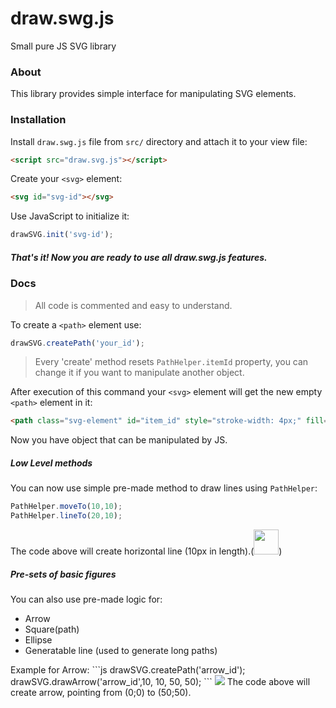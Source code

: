 # draw.swg.js
Small pure JS SVG library

### About
This library provides simple interface for manipulating SVG elements.

### Installation

 Install `draw.swg.js` file from `src/` directory and attach it to your view file:
```html
<script src="draw.svg.js"></script>
```

 Create your `<svg>` element:

```html
<svg id="svg-id"></svg>
```

Use JavaScript to initialize it:
```js
drawSVG.init('svg-id');
```

##### That's it! Now you are ready to use all *draw.swg.js* features.

### Docs

> All code is commented and easy to understand.

To create a `<path>` element use:
```js
drawSVG.createPath('your_id');
```
>Every 'create' method  resets `PathHelper.itemId` property, you can change it if you want to manipulate another object.

After execution of this command your `<svg>` element will get the new empty `<path>` element in it:
```html
<path class="svg-element" id="item_id" style="stroke-width: 4px;" fill="none" stroke="green"></path>
```
Now you have object that can be manipulated by JS.
##### Low Level methods
You can now use simple pre-made method to draw lines using `PathHelper`:
```js
PathHelper.moveTo(10,10);
PathHelper.lineTo(20,10);
```
The code above will create horizontal line (10px in length).(<img width=40px src="http://i.imgur.com/fQUxYFA.jpg">)
##### Pre-sets of basic figures
You can also use pre-made logic for:
<ul>
<li>Arrow</li>
<li>Square(path)</li>
<li>Ellipse</li>
<li>Generatable line (used to generate long paths)</li>
</ul>
Example for Arrow:
```js
drawSVG.createPath('arrow_id');
drawSVG.drawArrow('arrow_id',10, 10, 50, 50);
```
<img src="http://i.imgur.com/yAgZPyp.jpg">
The code above will create arrow, pointing from (0;0) to (50;50).
